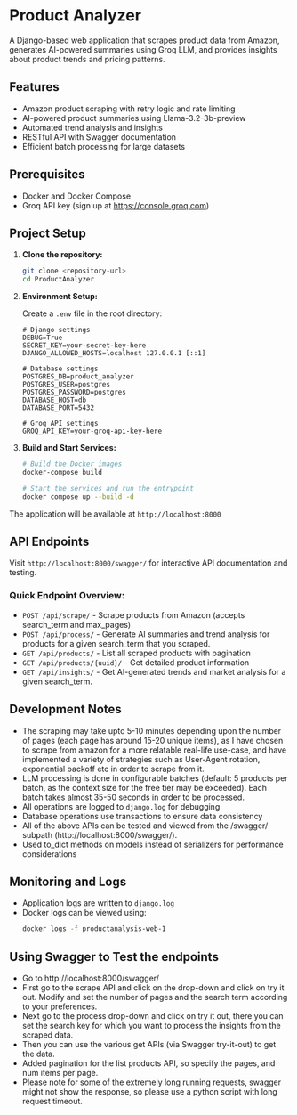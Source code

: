 # Product Analyzer

A Django-based web application that scrapes product data from Amazon, generates AI-powered summaries using Groq LLM, and provides insights about product trends and pricing patterns.

## Features
- Amazon product scraping with retry logic and rate limiting
- AI-powered product summaries using Llama-3.2-3b-preview
- Automated trend analysis and insights
- RESTful API with Swagger documentation
- Efficient batch processing for large datasets

## Prerequisites
- Docker and Docker Compose
- Groq API key (sign up at https://console.groq.com)

## Project Setup

1. **Clone the repository:**
   ```bash
   git clone <repository-url>
   cd ProductAnalyzer
   ```

2. **Environment Setup:**
   
   Create a `.env` file in the root directory:
   ```env
   # Django settings
   DEBUG=True
   SECRET_KEY=your-secret-key-here
   DJANGO_ALLOWED_HOSTS=localhost 127.0.0.1 [::1]

   # Database settings
   POSTGRES_DB=product_analyzer
   POSTGRES_USER=postgres
   POSTGRES_PASSWORD=postgres
   DATABASE_HOST=db
   DATABASE_PORT=5432

   # Groq API settings
   GROQ_API_KEY=your-groq-api-key-here
   ```

3. **Build and Start Services:**
   ```bash
   # Build the Docker images
   docker-compose build

   # Start the services and run the entrypoint
   docker compose up --build -d
   ```

The application will be available at `http://localhost:8000`

## API Endpoints

Visit `http://localhost:8000/swagger/` for interactive API documentation and testing.

### Quick Endpoint Overview:
- `POST /api/scrape/` - Scrape products from Amazon (accepts search_term and max_pages)
- `POST /api/process/` - Generate AI summaries and trend analysis for products for a given search_term that you scraped.
- `GET /api/products/` - List all scraped products with pagination
- `GET /api/products/{uuid}/` - Get detailed product information
- `GET /api/insights/` - Get AI-generated trends and market analysis for a given search_term.


## Development Notes
- The scraping may take upto 5-10 minutes depending upon the number of pages (each page has around 15-20 unique items), as I have chosen to scrape from amazon for a more relatable real-life use-case, and have implemented a variety of strategies such as User-Agent rotation, exponential backoff etc in order to scrape from it.
- LLM processing is done in configurable batches (default: 5 products per batch, as the context size for the free tier may be exceeded). Each batch takes almost 35-50 seconds in order to be processed.
- All operations are logged to `django.log` for debugging
- Database operations use transactions to ensure data consistency
- All of the above APIs can be tested and viewed from the /swagger/ subpath (http://localhost:8000/swagger/).
- Used to_dict methods on models instead of serializers for performance considerations

## Monitoring and Logs
- Application logs are written to `django.log`
- Docker logs can be viewed using:
  ```bash
  docker logs -f productanalysis-web-1
  ```

## Using Swagger to Test the endpoints
- Go to http://localhost:8000/swagger/
- First go to the scrape API and click on the drop-down and click on try it out. Modify and set the number of pages and the search term according to your preferences.
- Next go to the process drop-down and click on try it out, there you can set the search key for which you want to process the insights from the scraped data.
- Then you can use the various get APIs (via Swagger try-it-out) to get the data.
- Added pagination for the list products API, so specify the pages, and num items per page.
- Please note for some of the extremely long running requests, swagger might not show the response, so please use a python script with long request timeout.